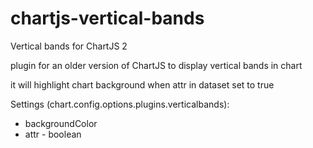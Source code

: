 # chartjs-vertical-bands
Vertical bands for ChartJS 2

plugin for an older version of ChartJS
to display vertical bands in chart

it will highlight chart background when attr in dataset set to true

 Settings (chart.config.options.plugins.verticalbands):
- backgroundColor
- attr - boolean